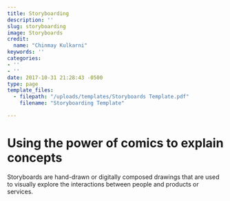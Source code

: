 ```yaml
---
title: Storyboarding
description: ''
slug: storyboarding
image: Storyboards
credit:
  name: "Chinmay Kulkarni"
keywords: ''
categories:
- ''
- ''
date: 2017-10-31 21:28:43 -0500
type: page
template_files:
  - filepath: "/uploads/templates/Storyboards Template.pdf"
    filename: "Storyboarding Template"

---
```

# Using the power of comics to explain concepts

Storyboards are hand-drawn or digitally composed  drawings that are used to visually explore the interactions between people and products or services.
